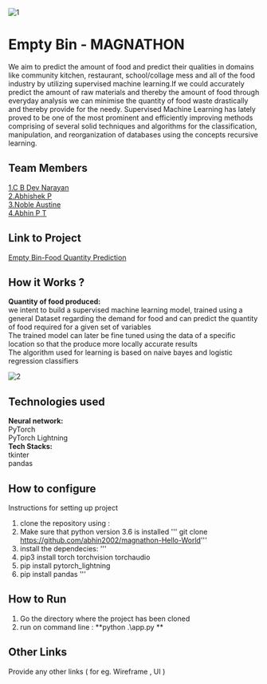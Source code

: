 
![1](https://user-images.githubusercontent.com/95518898/205258781-60595e83-b031-4f17-9062-920406bae351.jpg)


# Empty Bin - MAGNATHON
 We aim to predict the amount of food and predict their qualities in domains like 
community kitchen, restaurant, school/collage mess and all of the food industry by utilizing 
supervised machine learning.If we could accurately predict the amount of raw materials and thereby the amount of food through
everyday analysis we can minimise the quantity of food waste drastically and thereby 
provide for the needy.
Supervised Machine Learning has lately proved to be one of the most prominent and
efficiently improving methods comprising of several solid techniques and algorithms for
the classification, manipulation, and reorganization of databases using the concepts
recursive learning.

## Team Members
[1.C B Dev Narayan](https://github.com/DeVcB13d)   
[2.Abhishek P](https://github.com/Abhishek0075)   
[3.Noble Austine](https://github.com/nobleaustine)   
[4.Abhin P T](https://github.com/abhin2002)   

## Link to Project
[Empty Bin-Food Quantity Prediction](https://github.com/abhin2002/Food_Quantity_Prediction)

## How it Works ?
**Quantity of food produced:**<br />
we intent to build a supervised machine learning model, trained using a general
Dataset regarding the demand for food and can predict the quantity of food
required for a given set of variables<br />
The trained model can later be fine tuned using the data of a specific location so
that the produce more locally accurate results<br />
The algorithm used for learning is based on naive bayes and logistic regression
classifiers

![2](https://user-images.githubusercontent.com/95518898/205258867-79bdaecb-e575-4923-b88d-07de9150aa9a.jpg)


## Technologies used
**Neural network:**<br />
      PyTorch<br />
      PyTorch Lightning<br />
**Tech Stacks:**<br />
      tkinter<br />
      pandas<br />

## How to configure
Instructions for setting up project

1. clone the repository using :
2.  Make sure that python version 3.6 is installed
''' git clone https://github.com/abhin2002/magnathon-Hello-World'''
2. install the dependecies:
'''
1. pip3 install torch torchvision torchaudio
2. pip install pytorch_lightning
3. pip install pandas
'''

## How to Run
1. Go the directory where the project has been cloned
2. run on command line : **python .\app.py **

## Other Links
Provide any other links ( for eg. Wireframe , UI )
